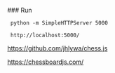 ### Run
```
 python -m SimpleHTTPServer 5000

 http://localhost:5000/
 ```


 https://github.com/jhlywa/chess.js

 https://chessboardjs.com/